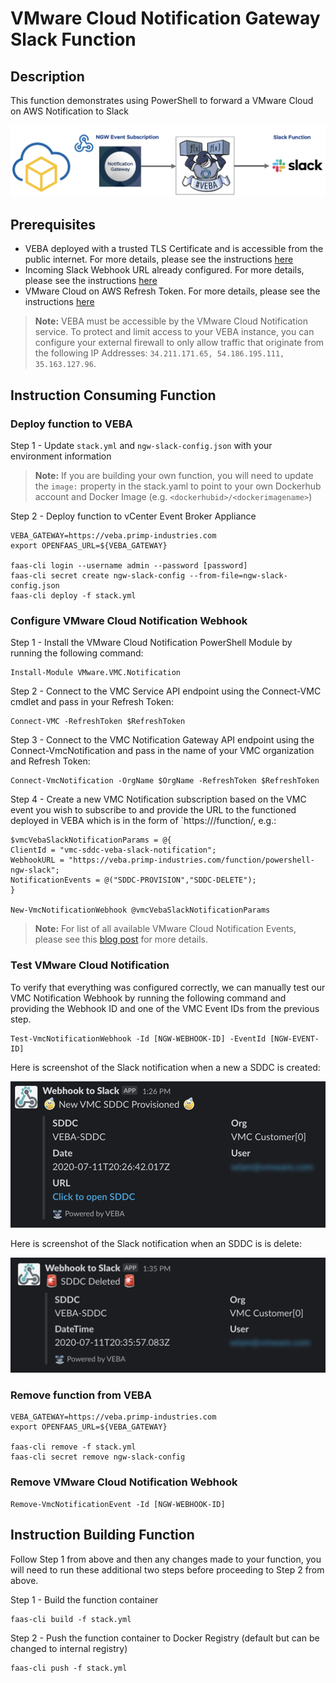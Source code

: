 # VMware Cloud Notification Gateway Slack Function

## Description

This function demonstrates using PowerShell to forward a VMware Cloud on AWS Notification to Slack

![](screenshots/vmware-cloud-notification-to-veba-slack-diagram.png)

## Prerequisites

* VEBA deployed with a trusted TLS Certificate and is accessible from the public internet. For more details, please see the instructions [here](https://medium.com/@pkblah/publicly-trusted-tls-for-vmware-eventing-platform-6c6f5d0a14fb)
* Incoming Slack Webhook URL already configured. For more details, please see the instructions [here](https://api.slack.com/messaging/webhooks#enable_webhooks)
* VMware Cloud on AWS Refresh Token. For more details, please see the instructions [here](https://cloud.vmware.com/community/2019/04/30/generating-cloud-services-platform-api-token-cloud-automation-services/)

> **Note:** VEBA must be accessible by the VMware Cloud Notification service. To protect and limit access to your VEBA instance, you can configure your external firewall to only allow traffic that originate from the following IP Addresses: `34.211.171.65, 54.186.195.111, 35.163.127.96`.

## Instruction Consuming Function

### Deploy function to VEBA

Step 1 - Update `stack.yml` and `ngw-slack-config.json` with your environment information

> **Note:** If you are building your own function, you will need to update the `image:` property in the stack.yaml to point to your own Dockerhub account and Docker Image (e.g. `<dockerhubid>/<dockerimagename>`)

Step 2 - Deploy function to vCenter Event Broker Appliance

```
VEBA_GATEWAY=https://veba.primp-industries.com
export OPENFAAS_URL=${VEBA_GATEWAY}

faas-cli login --username admin --password [password]
faas-cli secret create ngw-slack-config --from-file=ngw-slack-config.json
faas-cli deploy -f stack.yml
```

### Configure VMware Cloud Notification Webhook

Step 1 - Install the VMware Cloud Notification PowerShell Module by running the following command:

```
Install-Module VMware.VMC.Notification
```

Step 2 - Connect to the VMC Service API endpoint using the Connect-VMC cmdlet and pass in your Refresh Token:

```
Connect-VMC -RefreshToken $RefreshToken
```

Step 3 - Connect to the VMC Notification Gateway API endpoint using the Connect-VmcNotification and pass in the name of your VMC organization and Refresh Token:

```
Connect-VmcNotification -OrgName $OrgName -RefreshToken $RefreshToken
```

Step 4 - Create a new VMC Notification subscription based on the VMC event you wish to subscribe to and provide the URL to the functioned deployed in VEBA which is in the form of `https://<veba>/function/<function-name>, e.g.:

```
$vmcVebaSlackNotificationParams = @{
ClientId = "vmc-sddc-veba-slack-notification";
WebhookURL = "https://veba.primp-industries.com/function/powershell-ngw-slack";
NotificationEvents = @("SDDC-PROVISION","SDDC-DELETE");
}

New-VmcNotificationWebhook @vmcVebaSlackNotificationParams
```

> **Note:** For list of all available VMware Cloud Notification Events, please see this [blog post](https://www.williamlam.com/2020/06/extending-vmware-cloud-on-aws-notifications-using-the-notification-gateway-api.html) for more details.

### Test VMware Cloud Notification

To verify that everything was configured correctly, we can manually test our VMC Notification Webhook by running the following command and providing the Webhook ID and one of the VMC Event IDs from the previous step.

```
Test-VmcNotificationWebhook -Id [NGW-WEBHOOK-ID] -EventId [NGW-EVENT-ID]
```

Here is screenshot of the Slack notification when a new a SDDC is created:

![](screenshots/vmware-cloud-notification-gateway-sddc-create-slack.png)

Here is screenshot of the Slack notification when an SDDC is is delete:

![](screenshots/vmware-cloud-notification-gateway-sddc-delete-slack.png)

### Remove function from VEBA

```
VEBA_GATEWAY=https://veba.primp-industries.com
export OPENFAAS_URL=${VEBA_GATEWAY}

faas-cli remove -f stack.yml
faas-cli secret remove ngw-slack-config
```

### Remove VMware Cloud Notification Webhook

```
Remove-VmcNotificationEvent -Id [NGW-WEBHOOK-ID]
```

## Instruction Building Function

Follow Step 1 from above and then any changes made to your function, you will need to run these additional two steps before proceeding to Step 2 from above.

Step 1 - Build the function container

```
faas-cli build -f stack.yml
```

Step 2 - Push the function container to Docker Registry (default but can be changed to internal registry)

```
faas-cli push -f stack.yml
```
